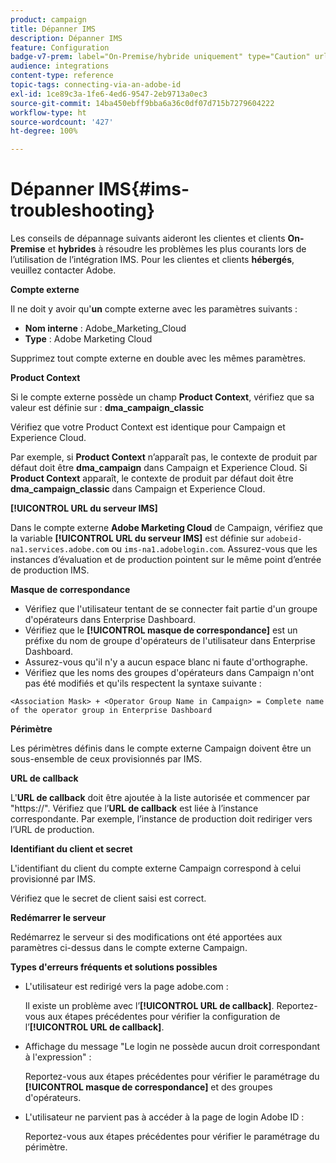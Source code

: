 ```yaml
---
product: campaign
title: Dépanner IMS
description: Dépanner IMS
feature: Configuration
badge-v7-prem: label="On-Premise/hybride uniquement" type="Caution" url="https://experienceleague.adobe.com/docs/campaign-classic/using/installing-campaign-classic/architecture-and-hosting-models/hosting-models-lp/hosting-models.html?lang=fr" tooltip="S’applique uniquement aux déploiements on-premise et hybrides"
audience: integrations
content-type: reference
topic-tags: connecting-via-an-adobe-id
exl-id: 1ce89c3a-1fe6-4ed6-9547-2eb9713a0ec3
source-git-commit: 14ba450ebff9bba6a36c0df07d715b7279604222
workflow-type: ht
source-wordcount: '427'
ht-degree: 100%

---
```


# Dépanner IMS{#ims-troubleshooting}


Les conseils de dépannage suivants aideront les clientes et clients **On-Premise** et **hybrides** à résoudre les problèmes les plus courants lors de l’utilisation de l’intégration IMS. Pour les clientes et clients **hébergés**, veuillez contacter Adobe.

**Compte externe**

Il ne doit y avoir qu&#39;**un** compte externe avec les paramètres suivants :

* **Nom interne** : Adobe_Marketing_Cloud
* **Type** : Adobe Marketing Cloud

Supprimez tout compte externe en double avec les mêmes paramètres.

**Product Context**

Si le compte externe possède un champ **Product Context**, vérifiez que sa valeur est définie sur : **dma_campaign_classic**

Vérifiez que votre Product Context est identique pour Campaign et Experience Cloud.

Par exemple, si **Product Context** n’apparaît pas, le contexte de produit par défaut doit être **dma_campaign** dans Campaign et Experience Cloud. Si **Product Context** apparaît, le contexte de produit par défaut doit être **dma_campaign_classic** dans Campaign et Experience Cloud.

**[!UICONTROL URL du serveur IMS]**

Dans le compte externe **Adobe Marketing Cloud** de Campaign, vérifiez que la variable **[!UICONTROL URL du serveur IMS]** est définie sur `adobeid-na1.services.adobe.com` ou `ims-na1.adobelogin.com`. Assurez-vous que les instances d’évaluation et de production pointent sur le même point d’entrée de production IMS.

**Masque de correspondance**

* Vérifiez que l&#39;utilisateur tentant de se connecter fait partie d&#39;un groupe d&#39;opérateurs dans Enterprise Dashboard.
* Vérifiez que le **[!UICONTROL masque de correspondance]** est un préfixe du nom de groupe d&#39;opérateurs de l&#39;utilisateur dans Enterprise Dashboard.
* Assurez-vous qu&#39;il n&#39;y a aucun espace blanc ni faute d&#39;orthographe.
* Vérifiez que les noms des groupes d&#39;opérateurs dans Campaign n&#39;ont pas été modifiés et qu&#39;ils respectent la syntaxe suivante :

```
<Association Mask> + <Operator Group Name in Campaign> = Complete name of the operator group in Enterprise Dashboard
```

**Périmètre**

Les périmètres définis dans le compte externe Campaign doivent être un sous-ensemble de ceux provisionnés par IMS.

**URL de callback**

L&#39;**URL de callback** doit être ajoutée à la liste autorisée et commencer par &quot;https://&quot;. Vérifiez que l’**URL de callback** est liée à l’instance correspondante. Par exemple, l’instance de production doit rediriger vers l’URL de production.

**Identifiant du client et secret**

L&#39;identifiant du client du compte externe Campaign correspond à celui provisionné par IMS.

Vérifiez que le secret de client saisi est correct.

**Redémarrer le serveur**

Redémarrez le serveur si des modifications ont été apportées aux paramètres ci-dessus dans le compte externe Campaign.

**Types d&#39;erreurs fréquents et solutions possibles**

* L&#39;utilisateur est redirigé vers la page adobe.com :

  Il existe un problème avec l’**[!UICONTROL URL de callback]**. Reportez-vous aux étapes précédentes pour vérifier la configuration de l’**[!UICONTROL URL de callback]**.

* Affichage du message &quot;Le login ne possède aucun droit correspondant à l&#39;expression&quot; :

  Reportez-vous aux étapes précédentes pour vérifier le paramétrage du **[!UICONTROL masque de correspondance]** et des groupes d&#39;opérateurs.

* L&#39;utilisateur ne parvient pas à accéder à la page de login Adobe ID :

  Reportez-vous aux étapes précédentes pour vérifier le paramétrage du périmètre.
